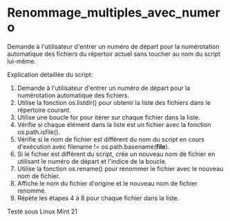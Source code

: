 # Renommage_multiples_avec_numero

Demande à l'utilisateur d'entrer un numéro de départ pour la numérotation automatique des fichiers du répertoir actuel 
sans toucher au nom du script lui-même.

Explication détaillée du script:

1. Demande à l'utilisateur d'entrer un numéro de départ pour la numérotation automatique des fichiers.
2. Utilise la fonction os.listdir() pour obtenir la liste des fichiers dans le répertoire courant.
3. Utilise une boucle for pour itérer sur chaque fichier dans la liste.
4. Vérifie si chaque élément dans la liste est un fichier avec la fonction os.path.isfile().
5. Vérifie si le nom de fichier est différent du nom du script en cours d'exécution avec filename != os.path.basename(__file__).
6. Si le fichier est différent du script, crée un nouveau nom de fichier en utilisant le numéro de départ et l'indice de la boucle.
7. Utilise la fonction os.rename() pour renommer le fichier avec le nouveau nom de fichier.
8. Affiche le nom du fichier d'origine et le nouveau nom de fichier renommé.
9. Répète les étapes 4 à 8 pour chaque fichier dans la liste.

Testé sous Linux Mint 21
